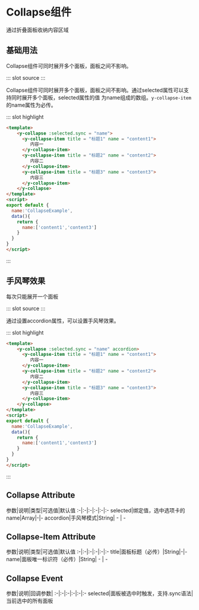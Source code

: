 # Collapse组件
通过折叠面板收纳内容区域
## 基础用法
Collapse组件可同时展开多个面板，面板之间不影响。

<demo-block>
::: slot source
<collapse-example1></collapse-example1>
:::

Collapse组件可同时展开多个面板，面板之间不影响。通过selected属性可以支持同时展开多个面板，selected属性的值
为name组成的数组。`y-collapse-item`的name属性为必传。

::: slot highlight
```html
<template>
    <y-collapse :selected.sync = "name">
      <y-collapse-item title = "标题1" name = "content1">
         内容一
      </y-collapse-item>
      <y-collapse-item title = "标题2" name = "content2">
         内容二
      </y-collapse-item>
      <y-collapse-item title = "标题3" name = "content3">
         内容三
      </y-collapse-item>
    </y-collapse>
</template>
<script>
export default {
  name:'CollapseExample',
  data(){
    return {
      name:['content1','content3']
    }
  }
}
</script>
```
:::
</demo-block>

## 手风琴效果
每次只能展开一个面板

<demo-block>
::: slot source
<collapse-example2></collapse-example2>
:::

通过设置accordion属性，可以设置手风琴效果。

::: slot highlight
```html
<template>
    <y-collapse :selected.sync = "name" accordion>
      <y-collapse-item title = "标题1" name = "content1">
         内容一
      </y-collapse-item>
      <y-collapse-item title = "标题2" name = "content2">
         内容二
      </y-collapse-item>
      <y-collapse-item title = "标题3" name = "content3">
         内容三
      </y-collapse-item>
    </y-collapse>
</template>
<script>
export default {
  name:'CollapseExample',
  data(){
    return {
      name:['content1','content3']
    }
  }
}
</script>
```
:::
</demo-block>

## Collapse Attribute
参数|说明|类型|可选值|默认值
:-|:-|:-|:-|:-|:-
selected|绑定值，选中选项卡的 name|Array|-|-
accordion|手风琴模式|String| - | -

## Collapse-Item Attribute
参数|说明|类型|可选值|默认值
:-|:-|:-|:-|:-|:-
title|面板标题（必传）|String|-|-
name|面板唯一标识符（必传）|String| - | -

## Collapse Event
参数|说明|回调参数|
:-|:-|:-|:-|:-|:-
selected|面板被选中时触发，支持.sync语法|当前选中的所有面板
